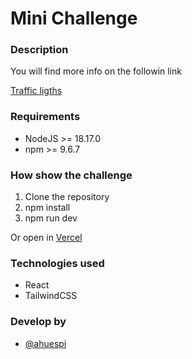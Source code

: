 # Mini Challenge

### Description 

You will find more info on the followin link

[Traffic ligths]

[Traffic ligths]: <https://www.codewars.com/kata/5d230e119dd9860028167fa5>

### Requirements

- NodeJS >= 18.17.0
- npm >= 9.6.7

### How show the challenge

1. Clone the repository
2. npm install
3. npm run dev

Or open in [Vercel](https://3-traffic-light.vercel.app/)

### Technologies used

- React
- TailwindCSS

### Develop by

- [@ahuespi](https://github.com/ahuespi)